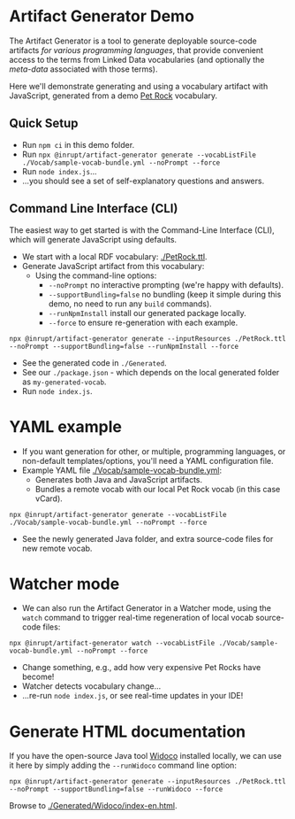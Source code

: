 # Artifact Generator Demo

The Artifact Generator is a tool to generate deployable source-code artifacts
_for various programming languages_, that provide convenient access to the terms
from Linked Data vocabularies (and optionally the _meta-data_ associated with
those terms).

Here we'll demonstrate generating and using a vocabulary artifact with
JavaScript, generated from a demo [Pet Rock](Vocab/PetRock.ttl) vocabulary.

## Quick Setup

- Run `npm ci` in this demo folder.
- Run `npx @inrupt/artifact-generator generate --vocabListFile ./Vocab/sample-vocab-bundle.yml --noPrompt --force`
- Run `node index.js`...
- ...you should see a set of self-explanatory questions and answers.

## Command Line Interface (CLI)

The easiest way to get started is with the Command-Line Interface (CLI), which
will generate JavaScript using defaults.

- We start with a local RDF vocabulary: [./PetRock.ttl](Vocab/PetRock.ttl).
- Generate JavaScript artifact from this vocabulary: 
  - Using the command-line options: 
    - `--noPrompt` no interactive prompting (we're happy with defaults).
    - `--supportBundling=false` no bundling (keep it simple during this demo, no
      need to run any `build` commands).
    - `--runNpmInstall` install our generated package locally.
    - `--force` to ensure re-generation with each example.

```
npx @inrupt/artifact-generator generate --inputResources ./PetRock.ttl --noPrompt --supportBundling=false --runNpmInstall --force
```

- See the generated code in `./Generated`.
- See our `./package.json` - which depends on the local generated folder as 
  `my-generated-vocab`.
- Run `node index.js`.

# YAML example

- If you want generation for other, or multiple, programming languages, or
  non-default templates/options, you'll need a YAML configuration file.
- Example YAML file [./Vocab/sample-vocab-bundle.yml](Vocab/sample-vocab-bundle.yml):
  - Generates both Java and JavaScript artifacts.
  - Bundles a remote vocab with our local Pet Rock vocab (in this case vCard).

```
npx @inrupt/artifact-generator generate --vocabListFile ./Vocab/sample-vocab-bundle.yml --noPrompt --force
```

- See the newly generated Java folder, and extra source-code files for new
  remote vocab.


# Watcher mode

- We can also run the Artifact Generator in a Watcher mode, using the `watch`
  command to trigger real-time regeneration of local vocab source-code files:

```
npx @inrupt/artifact-generator watch --vocabListFile ./Vocab/sample-vocab-bundle.yml --noPrompt --force
```

- Change something, e.g., add how very expensive Pet Rocks have become!
- Watcher detects vocabulary change...
- ...re-run `node index.js`, or see real-time updates in your IDE!

# Generate HTML documentation

If you have the open-source Java tool [Widoco](../../documentation/feature-overview.md#to-generate-human-readable-documentation-for-a-vocabulary-using-widoco) installed locally, we can use it
here by simply adding the `--runWidoco` command line option:

```
npx @inrupt/artifact-generator generate --inputResources ./PetRock.ttl --noPrompt --supportBundling=false --runWidoco --force
```

Browse to [./Generated/Widoco/index-en.html](./Generated/Widoco/index-en.html).
